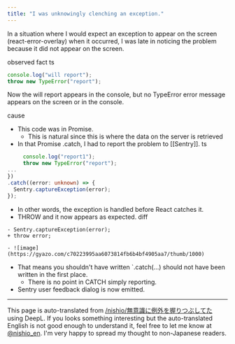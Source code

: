 ```yaml
---
title: "I was unknowingly clenching an exception."
---
```


In a situation where I would expect an exception to appear on the screen (react-error-overlay) when it occurred, I was late in noticing the problem because it did not appear on the screen.

observed fact
ts

```typescript
console.log("will report");
throw new TypeError("report");
```

Now the will report appears in the console, but no TypeError error message appears on the screen or in the console.

cause
- This code was in Promise.
    - This is natural since this is where the data on the server is retrieved
- In that Promise .catch, I had to report the problem to [[Sentry]].
ts

```typescript
     console.log("report1");
     throw new TypeError("report");
...
})
.catch((error: unknown) => {
  Sentry.captureException(error);
});
```

- In other words, the exception is handled before React catches it.
- THROW and it now appears as expected.
diff  

```
- Sentry.captureException(error);
+ throw error;
```

    - ![image](https://gyazo.com/c70223995aa6073814fb6b4bf4905aa7/thumb/1000)
- That means you shouldn't have written `.catch(...) should not have been written in the first place.
    - There is no point in CATCH simply reporting.
- Sentry user feedback dialog is now emitted.

---
This page is auto-translated from [/nishio/無意識に例外を握りつぶしてた](https://scrapbox.io/nishio/無意識に例外を握りつぶしてた) using DeepL. If you looks something interesting but the auto-translated English is not good enough to understand it, feel free to let me know at [@nishio_en](https://twitter.com/nishio_en). I'm very happy to spread my thought to non-Japanese readers.